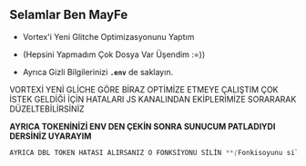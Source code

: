 ## Selamlar Ben MayFe
- Vortex'i Yeni Glitche Optimizasyonunu Yaptım
* (Hepsini Yapmadım Çok Dosya Var Üşendim :=))
- Ayrıca Gizli Bilgilerinizi **```.env```** de saklayın.

VORTEXİ YENİ GLİCHE GÖRE BİRAZ OPTİMİZE ETMEYE ÇALIŞTIM ÇOK İSTEK GELDİĞİ İÇİN HATALARI JS KANALINDAN EKİPLERİMİZE SORARARAK DÜZELTEBİLİRSİNİZ

**AYRICA TOKENİNİZİ ENV DEN ÇEKİN SONRA SUNUCUM PATLADIYDI DERSİNİZ UYARAYIM**

```css
AYRICA DBL TOKEN HATASI ALIRSANIZ O FONKSİYONU SİLİN **(Fonkisoyunu silin İçini değil)** HATANIZI DÜZELTİR.
```
